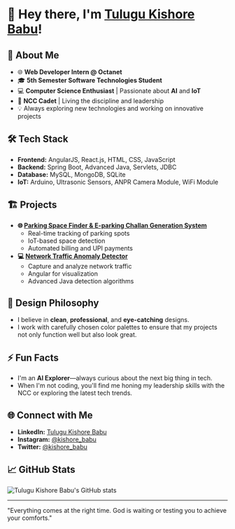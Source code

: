 # 👋 Hey there, I'm [Tulugu Kishore Babu](https://github.com/Tulugu-Kishore-Babu)!

## 🚀 About Me
- 🌐 **Web Developer Intern @ Octanet**
- 🎓 **5th Semester Software Technologies Student**
- 💻 **Computer Science Enthusiast** | Passionate about **AI** and **IoT**
- 🎯 **NCC Cadet** | Living the discipline and leadership
- 💡 Always exploring new technologies and working on innovative projects

## 🛠 Tech Stack
- **Frontend:** AngularJS, React.js, HTML, CSS, JavaScript
- **Backend:** Spring Boot, Advanced Java, Servlets, JDBC
- **Database:** MySQL, MongoDB, SQLite
- **IoT:** Arduino, Ultrasonic Sensors, ANPR Camera Module, WiFi Module

## 🏗 Projects
- **🌐 [Parking Space Finder & E-parking Challan Generation System](https://github.com/Tulugu-Kishore-Babu/Parking-Space-Finder)** 
  - Real-time tracking of parking spots
  - IoT-based space detection
  - Automated billing and UPI payments
- **💻 [Network Traffic Anomaly Detector](https://github.com/Tulugu-Kishore-Babu/Network-Traffic-Anomaly-Detector)** 
  - Capture and analyze network traffic
  - Angular for visualization
  - Advanced Java detection algorithms

## 🎨 Design Philosophy
- I believe in **clean**, **professional**, and **eye-catching** designs.
- I work with carefully chosen color palettes to ensure that my projects not only function well but also look great.

## ⚡ Fun Facts
- I'm an **AI Explorer**—always curious about the next big thing in tech.
- When I'm not coding, you'll find me honing my leadership skills with the NCC or exploring the latest tech trends.

## 🌐 Connect with Me
- **LinkedIn:** [Tulugu Kishore Babu](https://www.linkedin.com/in/tulugu-kishore-babu)
- **Instagram:** [@kishore_babu](https://www.instagram.com/kishore_babu)
- **Twitter:** [@kishore_babu](https://twitter.com/kishore_babu)

## 📈 GitHub Stats
![Tulugu Kishore Babu's GitHub stats](https://github-readme-stats.vercel.app/api?username=Tulugu-Kishore-Babu&show_icons=true&theme=radical)

---

"Everything comes at the right time. God is waiting or testing you to achieve your comforts."


